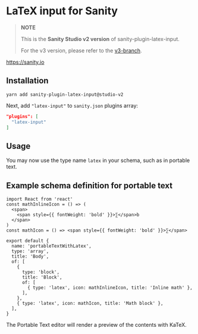 # LaTeX input for Sanity

> **NOTE**
>
> This is the **Sanity Studio v2 version** of sanity-plugin-latex-input.
>
> For the v3 version, please refer to the [v3-branch](https://github.com/sanity-io/sanity-plugin-latex-input).

https://sanity.io

## Installation

```
yarn add sanity-plugin-latex-input@studio-v2
```

Next, add `"latex-input"` to `sanity.json` plugins array:
```json
"plugins": [
  "latex-input"
]
```

## Usage

You may now use the type name `latex` in your schema, such as in portable text.

## Example schema definition for portable text

```
import React from 'react'
const mathInlineIcon = () => (
  <span>
    <span style={{ fontWeight: 'bold' }}>∑</span>b
  </span>
)
const mathIcon = () => <span style={{ fontWeight: 'bold' }}>∑</span>

export default {
  name: 'portableTextWithLatex',
  type: 'array',
  title: 'Body',
  of: [
    {
      type: 'block',
      title: 'Block',
      of: [
        { type: 'latex', icon: mathInlineIcon, title: 'Inline math' },
      ],
    },
    { type: 'latex', icon: mathIcon, title: 'Math block' },
  ],
}
```

The Portable Text editor will render a preview of the contents with KaTeX.
